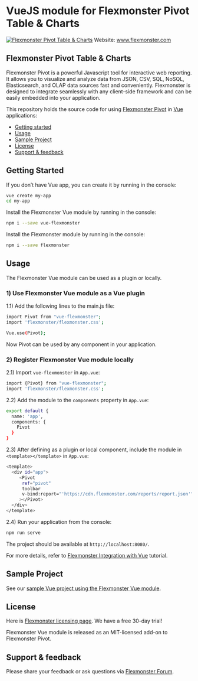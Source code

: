 # VueJS module for Flexmonster Pivot Table & Charts 
[![Flexmonster Pivot Table & Charts](https://www.flexmonster.com/fm_uploads/2020/06/GitHub_fm.png)](https://flexmonster.com)
Website: www.flexmonster.com

## Flexmonster Pivot Table & Charts

Flexmonster Pivot is a powerful Javascript tool for interactive web reporting. It allows you to visualize and analyze data from JSON, CSV, SQL, NoSQL, Elasticsearch, and OLAP data sources fast and conveniently. Flexmonster is designed to integrate seamlessly with any client-side framework and can be easily embedded into your application.

This repository holds the source code for using [Flexmonster Pivot](https://www.flexmonster.com/) in [Vue](https://vuejs.org/) applications: 

* [Getting started](#getting-started)
* [Usage](#usage)
* [Sample Project](#sample-project)
* [License](#license)
* [Support & feedback](#support-feedback)


## <a name="getting-started"></a>Getting Started ##

If you don’t have Vue app, you can create it by running in the console:

```bash
vue create my-app
cd my-app
```

Install the Flexmonster Vue module by running in the console:

```bash
npm i --save vue-flexmonster
```

Install the Flexmonster module by running in the console:

```bash
npm i --save flexmonster
```

## <a name="usage"></a>Usage ##

The Flexmonster Vue module can be used as a plugin or locally.

### 1) Use Flexmonster Vue module as a Vue plugin

1.1) Add the following lines to the main.js file:

```bash
import Pivot from "vue-flexmonster";
import 'flexmonster/flexmonster.css';

Vue.use(Pivot);
```

Now Pivot can be used by any component in your application.

### 2) Register Flexmonster Vue module locally

2.1) Import `vue-flexmonster` in `App.vue`:

```bash
import {Pivot} from "vue-flexmonster";
import 'flexmonster/flexmonster.css';
```

2.2) Add the module to the `components` property in `App.vue`:

```bash
export default {
  name: 'app',
  components: {
    Pivot
  }
}
```

2.3) After defining as a plugin or local component, include the module in `<template></template>` in `App.vue`:

```bash
<template>
  <div id="app">
     <Pivot
      ref="pivot"
      toolbar
      v-bind:report="'https://cdn.flexmonster.com/reports/report.json'"
     ></Pivot>
  </div>
</template>
```

2.4) Run your application from the console:

```bash
npm run serve
```

The project should be available at `http://localhost:8080/`.

For more details, refer to [Flexmonster Integration with Vue](https://www.flexmonster.com/doc/integration-with-vue/) tutorial.

## <a name="sample-project"></a>Sample Project ##

See our [sample Vue project using the Flexmonster Vue module](https://github.com/flexmonster/pivot-vue).

## <a name="license"></a>License ##

Here is [Flexmonster licensing page](https://www.flexmonster.com/pivot-table-editions-and-pricing/). We have a free 30-day trial! 

Flexmonster Vue module is released as an MIT-licensed add-on to Flexmonster Pivot.

## <a name="support-feedback"></a>Support & feedback ##

Please share your feedback or ask questions via [Flexmonster Forum](https://www.flexmonster.com/forum/).
